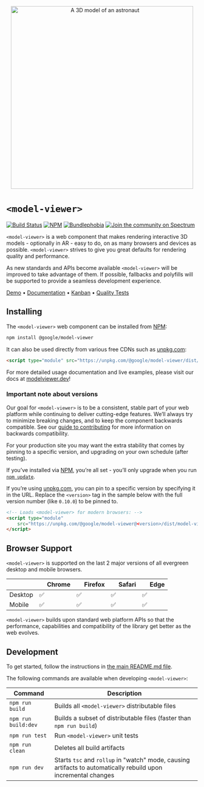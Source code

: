 <p align="center">
  <img alt="A 3D model of an astronaut" src="screenshot.png" width="480">
</p>

# `<model-viewer>`

 [![Build Status](https://github.com/google/model-viewer/workflows/Unit%20tests/badge.svg?branch=master)](https://github.com/google/model-viewer/actions?query=branch%3Amaster)
 [![NPM](https://img.shields.io/npm/v/@google/model-viewer.svg)](https://www.npmjs.com/package/@google/model-viewer)
 [![Bundlephobia](https://badgen.net/bundlephobia/minzip/@google/model-viewer)](https://bundlephobia.com/result?p=@google/model-viewer)
 [![Join the community on Spectrum](https://withspectrum.github.io/badge/badge.svg)](https://spectrum.chat/model-viewer)

`<model-viewer>` is a web component that makes rendering interactive 3D
models - optionally in AR - easy to do, on as many browsers and devices as possible.
`<model-viewer>` strives to give you great defaults for rendering quality and
performance.

As new standards and APIs become available `<model-viewer>` will be improved
to take advantage of them. If possible, fallbacks and polyfills will be
supported to provide a seamless development experience.

[Demo](https://model-viewer.glitch.me) • [Documentation](https://modelviewer.dev/) • [Kanban](https://github.com/google/model-viewer/projects/1) • [Quality Tests](https://modelviewer.dev/fidelity/)


## Installing

The `<model-viewer>` web component can be installed from [NPM](https://npmjs.org):

```sh
npm install @google/model-viewer
```

It can also be used directly from various free CDNs such as [unpkg.com](https://unpkg.com):

```html
<script type="module" src="https://unpkg.com/@google/model-viewer/dist/model-viewer.min.js"></script>
```

For more detailed usage documentation and live examples, please visit our docs
at [modelviewer.dev](https://modelviewer.dev)!

### Important note about versions
Our goal for `<model-viewer>` is to be a consistent, stable part of your web
platform while continuing to deliver cutting-edge features. We’ll always try
to minimize breaking changes, and to keep the component backwards compatible.
See our [guide to contributing](../../CONTRIBUTING.md#Stability) for more
information on backwards compatibility.

For your production site you may want the extra stability that comes by
pinning to a specific version, and upgrading on your own schedule (after
testing).

If you’ve installed via [NPM](https://npmjs.org), you’re all set - you’ll only
upgrade when you run [`npm update`](https://docs.npmjs.com/cli/update.html).

If you’re using [unpkg.com](https://unpkg.com), you can pin to a specific
version by specifying it in the URL. Replace the `<version>` tag in the sample
below with the full version number (like `0.10.0`) to be pinned to.

```html
<!-- Loads <model-viewer> for modern browsers: -->
<script type="module"
    src="https://unpkg.com/@google/model-viewer@<version>/dist/model-viewer.min.js">
</script>
```


## Browser Support

`<model-viewer>` is supported on the last 2 major versions of all evergreen
desktop and mobile browsers.

|               | <img src="https://github.com/alrra/browser-logos/raw/master/src/chrome/chrome_32x32.png" width="16"> Chrome | <img src="https://github.com/alrra/browser-logos/raw/master/src/firefox/firefox_32x32.png" width="16"> Firefox | <img src="https://github.com/alrra/browser-logos/raw/master/src/safari/safari_32x32.png" width="16"> Safari | <img src="https://github.com/alrra/browser-logos/raw/master/src/edge/edge_32x32.png" width="16"> Edge |
| -------- | --- | --- | --- | --- |
| Desktop  | ✅  | ✅  | ✅  | ✅  |
| Mobile   | ✅  | ✅  | ✅  | ✅  |

`<model-viewer>` builds upon standard web platform APIs so that the performance,
capabilities and compatibility of the library get better as the web evolves.

## Development

To get started, follow the instructions in [the main README.md file](../../README.md).

The following commands are available when developing `<model-viewer>`:

Command                         | Description
------------------------------- | -----------
`npm run build`                 | Builds all `<model-viewer>` distributable files
`npm run build:dev`             | Builds a subset of distributable files (faster than `npm run build`)
`npm run test`                  | Run `<model-viewer>` unit tests
`npm run clean`                 | Deletes all build artifacts
`npm run dev`                   | Starts `tsc` and `rollup` in "watch" mode, causing artifacts to automatically rebuild upon incremental changes

